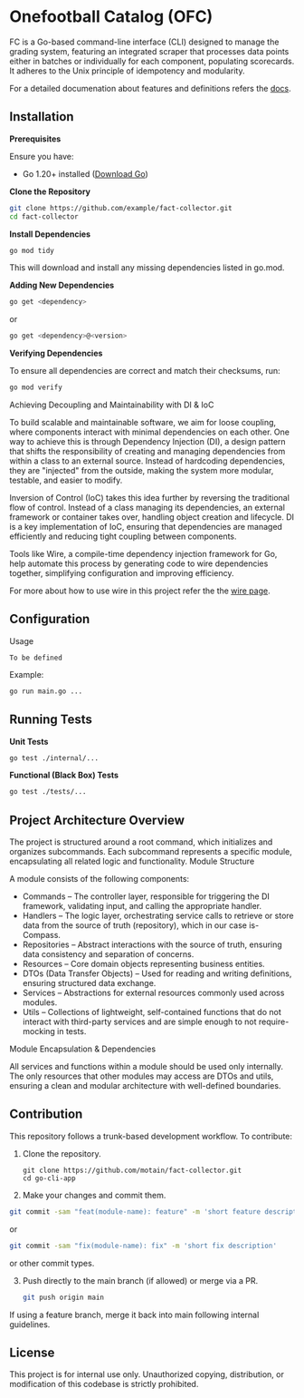 # Onefootball Catalog (OFC)

FC is a Go-based command-line interface (CLI) designed to manage the grading system, featuring an integrated scraper that processes data points either in batches or individually for each component, populating scorecards. It adheres to the Unix principle of idempotency and modularity.

For a detailed documenation about features and definitions refers the [docs](./docs/index.md).

## Installation

**Prerequisites**

Ensure you have:

 - Go 1.20+ installed ([Download Go](https://go.dev/dl/))

**Clone the Repository**

```bash
git clone https://github.com/example/fact-collector.git
cd fact-collector
```

**Install Dependencies**

```bash
go mod tidy
```
This will download and install any missing dependencies listed in go.mod.

**Adding New Dependencies**

```bash
go get <dependency>
```
or
```bash
go get <dependency>@<version>
```

**Verifying Dependencies**

To ensure all dependencies are correct and match their checksums, run:

```bash
go mod verify
```

Achieving Decoupling and Maintainability with DI & IoC

To build scalable and maintainable software, we aim for loose coupling, where components interact with minimal dependencies on each other. One way to achieve this is through Dependency Injection (DI), a design pattern that shifts the responsibility of creating and managing dependencies from within a class to an external source. Instead of hardcoding dependencies, they are "injected" from the outside, making the system more modular, testable, and easier to modify.

Inversion of Control (IoC) takes this idea further by reversing the traditional flow of control. Instead of a class managing its dependencies, an external framework or container takes over, handling object creation and lifecycle. DI is a key implementation of IoC, ensuring that dependencies are managed efficiently and reducing tight coupling between components.

Tools like Wire, a compile-time dependency injection framework for Go, help automate this process by generating code to wire dependencies together, simplifying configuration and improving efficiency.

For more about how to use wire in this project refer the the [wire page](./docs/wire.md).

## Configuration

Usage

`To be defined`

Example:

```bash
go run main.go ...
```

## Running Tests

**Unit Tests**

```bash
go test ./internal/...
```

**Functional (Black Box) Tests**

```bash
go test ./tests/...
```

## Project Architecture Overview

The project is structured around a root command, which initializes and organizes subcommands. Each subcommand represents a specific module, encapsulating all related logic and functionality.
Module Structure

A module consists of the following components:

- Commands – The controller layer, responsible for triggering the DI framework, validating input, and calling the appropriate handler.
- Handlers – The logic layer, orchestrating service calls to retrieve or store data from the source of truth (repository), which in our case is- Compass.
- Repositories – Abstract interactions with the source of truth, ensuring data consistency and separation of concerns.
- Resources – Core domain objects representing business entities.
- DTOs (Data Transfer Objects) – Used for reading and writing definitions, ensuring structured data exchange.
- Services – Abstractions for external resources commonly used across modules.
- Utils – Collections of lightweight, self-contained functions that do not interact with third-party services and are simple enough to not require- mocking in tests.

Module Encapsulation & Dependencies

All services and functions within a module should be used only internally. The only resources that other modules may access are DTOs and utils, ensuring a clean and modular architecture with well-defined boundaries.


## Contribution

This repository follows a trunk-based development workflow. To contribute:

1. Clone the repository.

    ```
    git clone https://github.com/motain/fact-collector.git
    cd go-cli-app
    ```

2. Make your changes and commit them.

  ```bash
  git commit -sam "feat(module-name): feature" -m 'short feature description'
  ```

  or

  ```bash
  git commit -sam "fix(module-name): fix" -m 'short fix description'
  ```

  or other commit types.

3. Push directly to the main branch (if allowed) or merge via a PR.

    ```bash
    git push origin main
    ```

If using a feature branch, merge it back into main following internal guidelines.

## License

This project is for internal use only. Unauthorized copying, distribution, or modification of this codebase is strictly prohibited.
